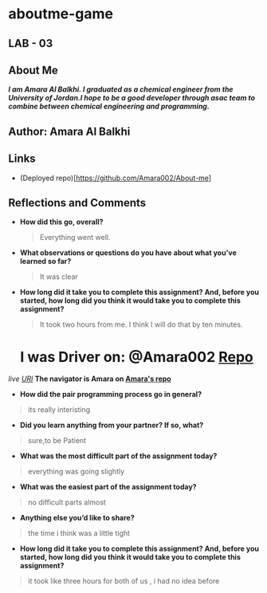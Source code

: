 # aboutme-game

## LAB - 03
## About Me

***I am Amara Al Balkhi. I graduated as a chemical engineer from the University of Jordan.I hope to be a good developer through asac team to combine between chemical engineering and programming.***

## Author: Amara Al Balkhi

## Links 
- (Deployed repo)[https://github.com/Amara002/About-me]

## Reflections and Comments
- **How did this go, overall?**
  > Everything went well.
- **What observations or questions do you have about what you’ve learned so far?**
  > It was clear
- **How long did it take you to complete this assignment? And, before you started, how long did you think it would take you to complete this assignment?**
  > It took two hours from me. I think I will do that by ten minutes.


  # I was Driver on: @Amara002 [Repo](https://github.com/Fadi-Nayef/About-me)

*live [URl](https://fadi-nayef.github.io/About-me/)*
 **The navigator is Amara on [Amara's repo](https://github.com/Amara002/About-me)**



- **How did the pair programming process go in general?**
>its really interisting
- **Did you learn anything from your partner? If so, what?**
>sure,to be Patient
- **What was the most difficult part of the assignment today?**
>everything was going slightly
- **What was the easiest part of the assignment today?**
>no difficult parts almost
- **Anything else you’d like to share?**
>the time i think was a little tight
- **How long did it take you to complete this assignment? And, before you started, how long did you think it would take you to complete this assignment?**
>it took like three hours for both of us , i had no idea before